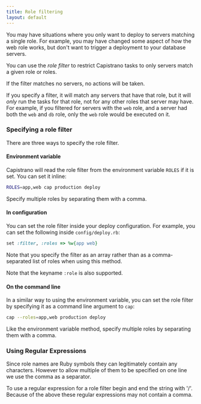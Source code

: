 ```yaml
---
title: Role filtering
layout: default
---
```


You may have situations where you only want to deploy to servers matching
a single role. For example, you may have changed some aspect of how the web
role works, but don't want to trigger a deployment to your database servers.

You can use the *role filter* to restrict Capistrano tasks to only servers
match a given role or roles.

If the filter matches no servers, no actions will be taken.

If you specify a filter, it will match any servers that have that role, but
it will _only_ run the tasks for that role, not for any other roles that
server may have. For example, if you filtered for servers with the `web` role,
and a server had both the `web` and `db` role, only the `web` role would
be executed on it.

### Specifying a role filter

There are three ways to specify the role filter.

#### Environment variable

Capistrano will read the role filter from the environment variable `ROLES`
if it is set. You can set it inline:

```bash
ROLES=app,web cap production deploy
```

Specify multiple roles by separating them with a comma.

#### In configuration

You can set the role filter inside your deploy configuration. For example,
you can set the following inside `config/deploy.rb`:

```ruby
set :filter, :roles => %w{app web}
```

Note that you specify the filter as an array rather than as a comma-separated
list of roles when using this method.

Note that the keyname `:role` is also supported.

#### On the command line

In a similar way to using the environment variable, you can set the role
filter by specifying it as a command line argument to `cap`:

```bash
cap --roles=app,web production deploy
```

Like the environment variable method, specify multiple roles by separating them
with a comma.

### Using Regular Expressions

Since role names are Ruby symbols they can legitimately contain any characters. However to
allow multiple of them to be specified on one line we use the comma as a separator.

To use a regular expression for a role filter begin and end the string with '/'. Because
of the above these regular expressions may not contain a comma.
